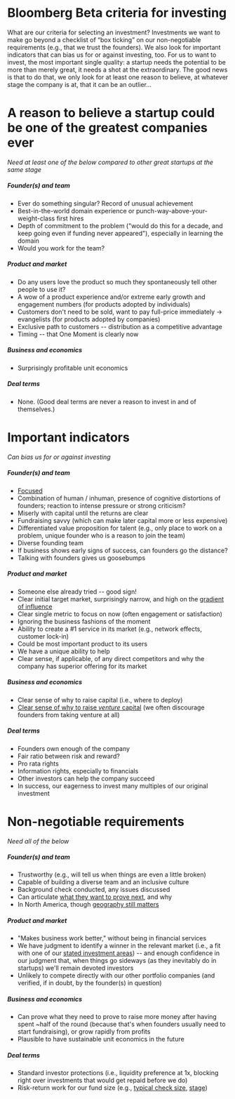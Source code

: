 Bloomberg Beta criteria for investing
========

What are our criteria for selecting an investment? Investments we want to make go beyond a checklist of “box ticking” on our non-negotiable requirements (e.g., that we trust the founders). We also look for important indicators that can bias us for or against investing, too. For us to want to invest, the most important single quality: a startup needs the potential to be more than merely great, it needs a shot at the extraordinary. The good news is that to do that, we only look for at least one reason to believe, at whatever stage the company is at, that it can be an outlier...

# A reason to believe a startup could be one of the greatest companies ever
*Need at least one of the below compared to other great startups at the same stage*
##### Founder(s) and team
+ Ever do something singular? Record of unusual achievement
+ Best-in-the-world domain experience or punch-way-above-your-weight-class first hires
+ Depth of commitment to the problem ("would do this for a decade, and keep going even if funding never appeared"), especially in learning the domain
+ Would you work for the team?

##### Product and market
+ Do any users love the product so much they spontaneously tell other people to use it?
+ A wow of a product experience and/or extreme early growth and engagement numbers (for products adopted by individuals)
+ Customers don't need to be sold, want to pay full-price immediately -> evangelists (for products adopted by companies)
+ Exclusive path to customers -- distribution as a competitive advantage
+ Timing -- that One Moment is clearly now

##### Business and economics
+ Surprisingly profitable unit economics

##### Deal terms
+ None. (Good deal terms are never a reason to invest in and of themselves.)

# Important indicators 
*Can bias us for or against investing*
##### Founder(s) and team
+ [Focused](https://also.roybahat.com/lies-we-tell-ourselves-about-focus-75e59e88072d)
+ Combination of human / inhuman, presence of cognitive distortions of founders; reaction to intense pressure or strong criticism?
+ Miserly with capital until the returns are clear
+ Fundraising savvy (which can make later capital more or less expensive)
+ Differentiated value proposition for talent (e.g., only place to work on a problem, unique founder who is a reason to join the team)
+ Diverse founding team
+ If business shows early signs of success, can founders go the distance?
+ Talking with founders gives us goosebumps

##### Product and market
+ Someone else already tried -- good sign!
+ Clear initial target market, surprisingly narrow, and high on the [gradient of influence](https://also.roybahat.com/picking-your-first-customers-the-gradient-of-influence-47858b90adfd?gi=69834aa51ef2)
+ Clear single metric to focus on now (often engagement or satisfaction)
+ Ignoring the business fashions of the moment
+ Ability to create a #1 service in its market (e.g., network effects, customer lock-in)
+ Could be most important product to its users
+ We have a unique ability to help
+ Clear sense, if applicable, of any direct competitors and why the company has superior offering for its market

##### Business and economics
+ Clear sense of why to raise capital (i.e., where to deploy)
+ [Clear sense of why to raise *venture* capital](https://also.roybahat.com/making-a-financial-model-for-your-early-stage-startup-76630da262a3) (we often discourage founders from taking venture at all)

##### Deal terms
+ Founders own enough of the company
+ Fair ratio between risk and reward?
+ Pro rata rights
+ Information rights, especially to financials
+ Other investors can help the company succeed
+ In success, our eagerness to invest many multiples of our original investment

# Non-negotiable requirements
*Need all of the below*
##### Founder(s) and team
+ Trustworthy (e.g., will tell us when things are even a little broken)
+ Capable of building a diverse team and an inclusive culture
+ Background check conducted, any issues discussed
+ Can articulate [what they want to prove next](https://also.roybahat.com/instead-of-a-business-plan-write-a-thesis-plan-6de9de59daaf), and why
+ In North America, though [geography still matters](https://github.com/Bloomberg-Beta/Manual/blob/main/1%20-%20Manual.md#geography)

##### Product and market
+ "Makes business work better," without being in financial services
+ We have judgment to identify a winner in the relevant market (i.e., a fit with one of our [stated investment areas](https://github.com/Bloomberg-Beta/Manual/blob/main/1%20-%20Manual.md#themes)) -- and enough confidence in our judgment that, when things go sideways (as they inevitably do in startups) we'll remain devoted investors
+ Unlikely to compete directly with our other portfolio companies (and verified, if in doubt, by the founder(s) in question)

##### Business and economics
+ Can prove what they need to prove to raise more money after having spent ~half of the round (because that's when founders usually need to start fundraising), or grow rapidly from profits
+ Plausible to have sustainable unit economics in the future

##### Deal terms
+ Standard investor protections (i.e., liquidity preference at 1x, blocking right over investments that would get repaid before we do)
+ Risk-return work for our fund size (e.g., [typical check size](https://github.com/Bloomberg-Beta/Manual/blob/main/1%20-%20Manual.md#the-numbers), [stage](https://github.com/Bloomberg-Beta/Manual/blob/main/1%20-%20Manual.md#seed))
